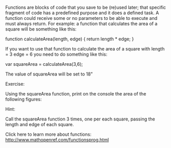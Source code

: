 Functions are blocks of code that you save to be (re)used later; that specific fragment of code has a predefined purpose and it does a defined task. A function could receive some or no parameters to be able to execute and must always return. For example: a function that calculates the area of a square will be something like this:

function calculateArea(length, edge)
{
    return length * edge;
}

If you want to use that function to calculate the area of a square with 
length = 3
edge = 6
you need to do something like this:

var squareArea = calculateArea(3,6);

The value of squareArea will be set to 18"

Exercise:

Using the squareArea function, print on the console the area of the following figures:

Hint:

Call the squareArea function 3 times, one per each square, passing the length and edge of each square.

Click here to learn more about functions: http://www.mathopenref.com/functionsprog.html
